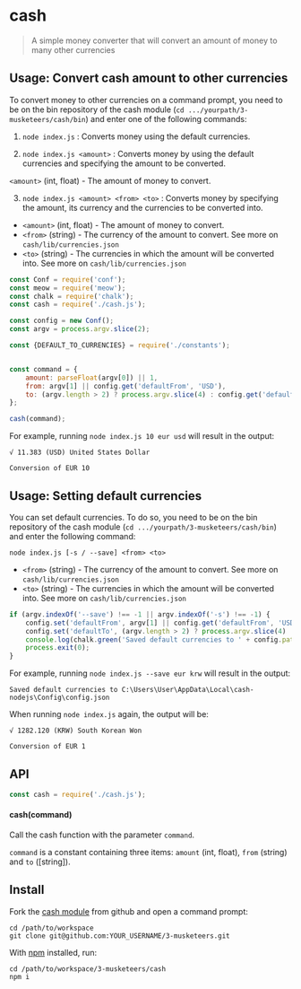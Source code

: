 # cash

> A simple money converter that will convert an amount of money to many other currencies


## Usage: Convert cash amount to other currencies

To convert money to other currencies on a command prompt, you need to be on the bin repository of the cash module (`cd .../yourpath/3-musketeers/cash/bin`) and enter one of the following commands:

  1. `node index.js` : Converts money using the default currencies.
  
  2. `node index.js <amount>` : Converts money by using the default currencies and specifying the amount to be converted.
  
`<amount>` (int, float) - The amount of money to convert.

  3. `node index.js <amount> <from> <to>` : Converts money by specifying the amount, its currency and the currencies to be converted into.
- `<amount>` (int, float) - The amount of money to convert.
- `<from>` (string) - The currency of the amount to convert. See more on `cash/lib/currencies.json`
- `<to>` (string) - The currencies in which the amount will be converted into.  See more on `cash/lib/currencies.json`

```js
const Conf = require('conf');
const meow = require('meow');
const chalk = require('chalk');
const cash = require('./cash.js');

const config = new Conf();
const argv = process.argv.slice(2);

const {DEFAULT_TO_CURRENCIES} = require('./constants');


const command = {
	amount: parseFloat(argv[0]) || 1,
	from: argv[1] || config.get('defaultFrom', 'USD'),
	to: (argv.length > 2) ? process.argv.slice(4) : config.get('defaultTo', DEFAULT_TO_CURRENCIES)
};

cash(command);
```

For example, running `node index.js 10 eur usd` will result in the output:

```
√ 11.383 (USD) United States Dollar

Conversion of EUR 10
```


## Usage: Setting default currencies

You can set default currencies. To do so, you need to be on the bin repository of the cash module (`cd .../yourpath/3-musketeers/cash/bin`) and enter the following command:

`node index.js [-s / --save] <from> <to>`
  - `<from>` (string) - The currency of the amount to convert.  See more on `cash/lib/currencies.json`
  - `<to>` (string) - The currencies in which the amount will be converted into.  See more on `cash/lib/currencies.json`

```js
if (argv.indexOf('--save') !== -1 || argv.indexOf('-s') !== -1) {
	config.set('defaultFrom', argv[1] || config.get('defaultFrom', 'USD'));
	config.set('defaultTo', (argv.length > 2) ? process.argv.slice(4) : config.get('defaultTo', DEFAULT_TO_CURRENCIES));
	console.log(chalk.green('Saved default currencies to ' + config.path));
	process.exit(0);
}
```

For example, running `node index.js --save eur krw` will result in the output:

```
Saved default currencies to C:\Users\User\AppData\Local\cash-nodejs\Config\config.json
```

When running `node index.js` again, the output will be:

```
√ 1282.120 (KRW) South Korean Won

Conversion of EUR 1
```


## API

```js
const cash = require('./cash.js');
```

#### cash(command)

Call the cash function with the parameter `command`.

`command` is a constant containing three items: `amount` (int, float), `from` (string) and `to` ([string]).


## Install

Fork the [cash module](https://github.com/92bondstreet/3-musketeers) from github and open a command prompt:

```
cd /path/to/workspace
git clone git@github.com:YOUR_USERNAME/3-musketeers.git
```

With [npm](https://npmjs.org/) installed, run:

```
cd /path/to/workspace/3-musketeers/cash
npm i
```

